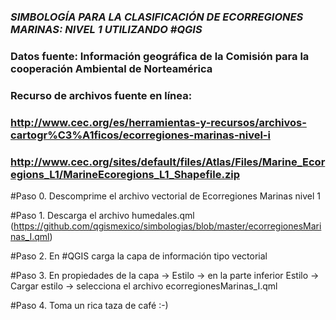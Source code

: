 ### ***SIMBOLOGÍA PARA LA CLASIFICACIÓN DE ECORREGIONES MARINAS: NIVEL 1 UTILIZANDO #QGIS***
### Datos fuente: Información geográfica de la Comisión para la cooperación Ambiental de Norteamérica
### Recurso de archivos fuente en línea: 
### http://www.cec.org/es/herramientas-y-recursos/archivos-cartogr%C3%A1ficos/ecorregiones-marinas-nivel-i
### http://www.cec.org/sites/default/files/Atlas/Files/Marine_Ecoregions_L1/MarineEcoregions_L1_Shapefile.zip


#Paso 0. Descomprime el archivo vectorial de Ecorregiones Marinas nivel 1

#Paso 1. Descarga el archivo humedales.qml (https://github.com/qgismexico/simbologias/blob/master/ecorregionesMarinas_I.qml)

#Paso 2. En #QGIS carga la capa de información tipo vectorial

#Paso 3. En propiedades de la capa -> Estilo -> en la parte inferior Estilo -> Cargar estilo -> selecciona el archivo ecorregionesMarinas_I.qml

#Paso 4. Toma un rica taza de café :-)

